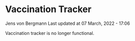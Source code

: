 Vaccination Tracker
================
Jens von Bergmann
Last updated at 07 March, 2022 - 17:06

Vaccination tracker is no longer functional.
